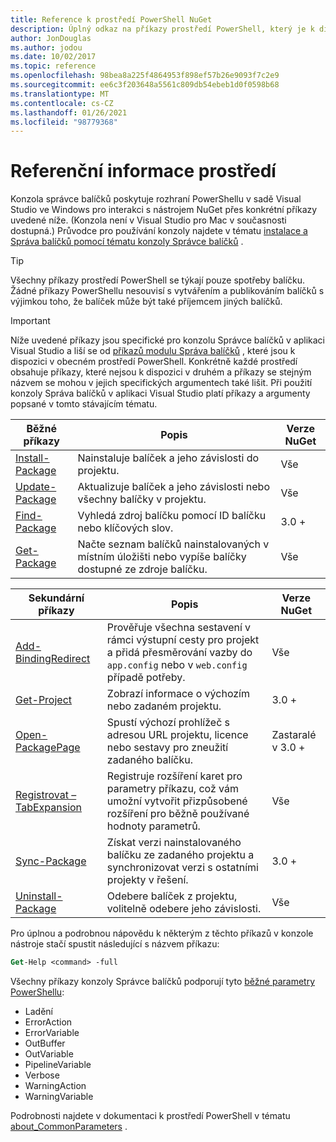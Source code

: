 ```yaml
---
title: Reference k prostředí PowerShell NuGet
description: Úplný odkaz na příkazy prostředí PowerShell, který je k dispozici v konzole správce balíčků NuGet v aplikaci Visual Studio.
author: JonDouglas
ms.author: jodou
ms.date: 10/02/2017
ms.topic: reference
ms.openlocfilehash: 98bea8a225f4864953f898ef57b26e9093f7c2e9
ms.sourcegitcommit: ee6c3f203648a5561c809db54ebeb1d0f0598b68
ms.translationtype: MT
ms.contentlocale: cs-CZ
ms.lasthandoff: 01/26/2021
ms.locfileid: "98779368"
---
```

# <a name="powershell-reference"></a>Referenční informace prostředí

Konzola správce balíčků poskytuje rozhraní PowerShellu v sadě Visual Studio ve Windows pro interakci s nástrojem NuGet přes konkrétní příkazy uvedené níže. (Konzola není v Visual Studio pro Mac v současnosti dostupná.) Průvodce pro používání konzoly najdete v tématu [instalace a Správa balíčků pomocí tématu konzoly Správce balíčků](../consume-packages/install-use-packages-powershell.md) .

> [!Tip]
> Všechny příkazy prostředí PowerShell se týkají pouze spotřeby balíčku. Žádné příkazy PowerShellu nesouvisí s vytvářením a publikováním balíčků s výjimkou toho, že balíček může být také příjemcem jiných balíčků.

> [!Important]
> Níže uvedené příkazy jsou specifické pro konzolu Správce balíčků v aplikaci Visual Studio a liší se od [příkazů modulu Správa balíčků](/powershell/module/packagemanagement/?view=powershell-6) , které jsou k dispozici v obecném prostředí PowerShell. Konkrétně každé prostředí obsahuje příkazy, které nejsou k dispozici v druhém a příkazy se stejným názvem se mohou v jejich specifických argumentech také lišit. Při použití konzoly Správa balíčků v aplikaci Visual Studio platí příkazy a argumenty popsané v tomto stávajícím tématu.

| Běžné příkazy | Popis | Verze NuGet |
| --- | --- | --- |
| [Install-Package](ps-reference/ps-ref-install-package.md) | Nainstaluje balíček a jeho závislosti do projektu. | Vše |
| [Update-Package](ps-reference/ps-ref-update-package.md) | Aktualizuje balíček a jeho závislosti nebo všechny balíčky v projektu. | Vše |
| [Find-Package](ps-reference/ps-ref-find-package.md) | Vyhledá zdroj balíčku pomocí ID balíčku nebo klíčových slov. | 3.0 + |
| [Get-Package](ps-reference/ps-ref-get-package.md) | Načte seznam balíčků nainstalovaných v místním úložišti nebo vypíše balíčky dostupné ze zdroje balíčku. | Vše |

| Sekundární příkazy | Popis | Verze NuGet |
| --- | --- | --- |
| [Add-BindingRedirect](ps-reference/ps-ref-add-bindingredirect.md) | Prověřuje všechna sestavení v rámci výstupní cesty pro projekt a přidá přesměrování vazby do `app.config` nebo v `web.config` případě potřeby. | Vše |
| [Get-Project](ps-reference/ps-ref-get-project.md) | Zobrazí informace o výchozím nebo zadaném projektu. | 3.0 + |
| [Open-PackagePage](ps-reference/ps-ref-open-packagepage.md) | Spustí výchozí prohlížeč s adresou URL projektu, licence nebo sestavy pro zneužití zadaného balíčku. | Zastaralé v 3.0 + |
| [Registrovat – TabExpansion](ps-reference/ps-ref-register-tabexpansion.md) | Registruje rozšíření karet pro parametry příkazu, což vám umožní vytvořit přizpůsobené rozšíření pro běžně používané hodnoty parametrů. | Vše |
| [Sync-Package](ps-reference/ps-ref-sync-package.md) | Získat verzi nainstalovaného balíčku ze zadaného projektu a synchronizovat verzi s ostatními projekty v řešení. | 3.0 + |
| [Uninstall-Package](ps-reference/ps-ref-uninstall-package.md) | Odebere balíček z projektu, volitelně odebere jeho závislosti. | Vše |

Pro úplnou a podrobnou nápovědu k některým z těchto příkazů v konzole nástroje stačí spustit následující s názvem příkazu:

```ps
Get-Help <command> -full
```

Všechny příkazy konzoly Správce balíčků podporují tyto [běžné parametry PowerShellu](/powershell/module/microsoft.powershell.core/about/about_commonparameters):

- Ladění
- ErrorAction
- ErrorVariable
- OutBuffer
- OutVariable
- PipelineVariable
- Verbose
- WarningAction
- WarningVariable

Podrobnosti najdete v dokumentaci k prostředí PowerShell v tématu [about_CommonParameters](/powershell/module/microsoft.powershell.core/about/about_commonparameters) .